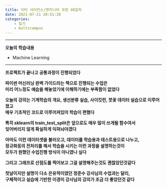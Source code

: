 ```yaml
---
title: 이터 사이언스/엔지니어 과정 46일차
date: 2021-07-21 20:51:20
categories:
    - 일기
    - multicampus
---
```

___
**오늘의 학습내용**

- Machine Learning
___
**프로젝트가 끝나고 공통과정이 진행되었다**  

**파이썬 머신러닝 완벽 가이드라는 책으로 진행되는 수업은  
미리 어느정도 예습을 해놓았기에 이해하기에는 부족함이 없었다**  

**오늘의 강의는 기계학습의 개요, 생선분류 실습, 사이킷런, 붓꽃 데이터 실습으로 이루어졌고  
매우 기초적인 코드로 이루어져있어 학습이 편했다**  

**특히 sklearn의 train_test_split은 앞으로도 매우 많이 쓰게될 함수여서  
잊어버리지 않게 확실하게 익혀놔야겠다**

**아마도 이런 데이터셋을 불러오고, 데이터를 학습용과 테스트용으로 나누고,  
정규화등의 전처리를 해서 학습을 시키는 이런 과정을 설명하는것이  
모두가 원했던 수업진행 방식이 아니였나 싶다**  

**그리고 그래프로 산점도를 찍어보고 그걸 설명해주는것도 괜찮았던것같다**

**첫날이지만 설명이 다소 은유적이였던 정준수 강사님의 수업과는 달리,  
구체적이고 실습에 기반한 이경미 강사님의 강의가 조금 더 좋았던것 같다**  

